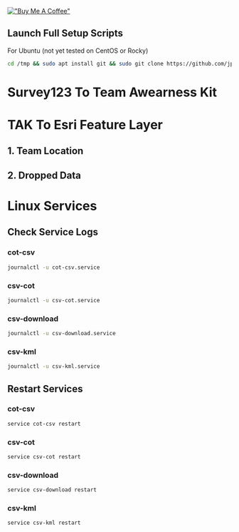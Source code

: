 [!["Buy Me A Coffee"](https://www.buymeacoffee.com/assets/img/custom_images/orange_img.png)](https://www.buymeacoffee.com/jpat)

## Launch Full Setup Scripts
For Ubuntu (not yet tested on CentOS or Rocky)
```bash
cd /tmp && sudo apt install git && sudo git clone https://github.com/jpat-12/TeamAwearnessKit-Esri-Integration.git && cd TeamAwearnessKit-Esri-Integration && cd scripts && chmod +x ubuntu.sh && cd /opt/TAK-Esri && ls -la 
```


# Survey123 To Team Awearness Kit



# TAK To Esri Feature Layer
## 1. Team Location


## 2. Dropped Data 


# Linux Services

## Check Service Logs
### cot-csv
```bash
journalctl -u cot-csv.service
``` 
###  csv-cot
```bash
journalctl -u csv-cot.service
```
### csv-download
```bash
journalctl -u csv-download.service
```
### csv-kml
```bash
journalctl -u csv-kml.service
```


## Restart Services
### cot-csv
```bash
service cot-csv restart
```
### csv-cot
```bash
service csv-cot restart
```
### csv-download 
```bash
service csv-download restart
```
### csv-kml 
```bash
service csv-kml restart
```

